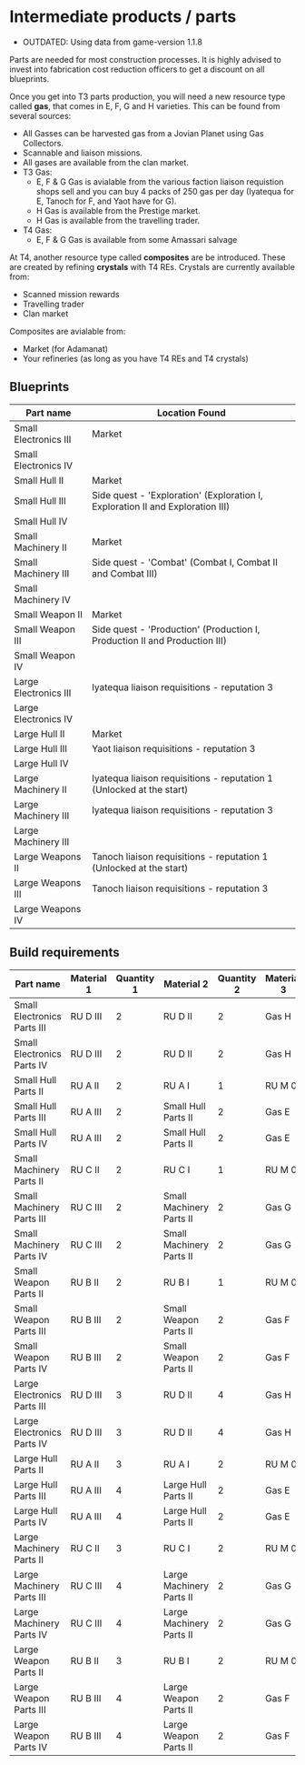 # Intermediate products / parts

- OUTDATED: Using data from game-version 1.1.8

Parts are needed for most construction processes. It is highly advised to invest into fabrication cost reduction officers to get a discount on all blueprints.

Once you get into T3 parts production, you will need a new resource type called **gas**, that comes in E, F, G and H varieties. This can be found from several sources:

- All Gasses can be harvested gas from a Jovian Planet using Gas Collectors.
- Scannable and liaison missions.
- All gases are available from the clan market.
- T3 Gas:
  - E, F & G Gas is avialable from the various faction liaison requistion shops sell and you can buy 4 packs of 250 gas per day (Iyatequa for E, Tanoch for F, and Yaot have for G).
  - H Gas is available from the Prestige market.
  - H Gas is available from the travelling trader.
- T4 Gas:
  - E, F & G Gas is available from some Amassari salvage

At T4, another resource type called **composites** are be introduced. These are created by refining **crystals** with T4 REs. Crystals are currently available from:

- Scanned mission rewards
- Travelling trader
- Clan market

Composites are avialable from:

- Market (for Adamanat)
- Your refineries (as long as you have T4 REs and T4 crystals)

## Blueprints

|Part name            |Location Found                                                                |
|---------------------|------------------------------------------------------------------------------|
|Small Electronics III|Market                                                                        |
|Small Electronics IV ||
|Small Hull II        |Market                                                                        |
|Small Hull III       |Side quest - 'Exploration' (Exploration I, Exploration II and Exploration III)|
|Small Hull IV        ||
|Small Machinery II   |Market                                                                        |
|Small Machinery III  |Side quest - 'Combat' (Combat I, Combat II and Combat III)                    |
|Small Machinery IV   ||
|Small Weapon II      |Market                                                                        |
|Small Weapon III     |Side quest - 'Production' (Production I, Production II and Production III)    |
|Small Weapon IV      ||
|Large Electronics III|Iyatequa liaison requisitions - reputation 3                                  |
|Large Electronics IV ||
|Large Hull II        |Market                                                                        |
|Large Hull III       |Yaot liaison requisitions - reputation 3                                      |
|Large Hull IV        ||
|Large Machinery II   |Iyatequa liaison requisitions - reputation 1 (Unlocked at the start)          |
|Large Machinery III  |Iyatequa liaison requisitions - reputation 3                                  |
|Large Machinery III  ||
|Large Weapons II     |Tanoch liaison requisitions - reputation 1 (Unlocked at the start)            |
|Large Weapons III    |Tanoch liaison requisitions - reputation 3                                    |
|Large Weapons IV     ||

## Build requirements

|Part name                  |Material 1|Quantity 1|Material 2              |Quantity 2|Material 3|Quantity 3|
|---------------------------|----------|----------|------------------------|----------|----------|----------|
|Small Electronics Parts III|RU D III  |2         |RU D II                 |2         |Gas H     |1         |
|Small Electronics Parts IV|RU D III  |2         |RU D II                 |2         |Gas H     |1         |
|Small Hull Parts II        |RU A II   |2         |RU A I                  |1         |RU M 0    |2         |
|Small Hull Parts III       |RU A III  |2         |Small Hull Parts II     |2         |Gas E     |1         |
|Small Hull Parts IV       |RU A III  |2         |Small Hull Parts II     |2         |Gas E     |1         |
|Small Machinery Parts II   |RU C II   |2         |RU C I                  |1         |RU M 0    |2         |
|Small Machinery Parts III  |RU C III  |2         |Small Machinery Parts II|2         |Gas G     |1         |
|Small Machinery Parts IV  |RU C III  |2         |Small Machinery Parts II|2         |Gas G     |1         |
|Small Weapon Parts II      |RU B II   |2         |RU B I                  |1         |RU M 0    |2         |
|Small Weapon Parts III     |RU B III  |2         |Small Weapon Parts II   |2         |Gas F     |1         |
|Small Weapon Parts IV     |RU B III  |2         |Small Weapon Parts II   |2         |Gas F     |1         |
|Large Electronics Parts III|RU D III  |3         |RU D II                 |4         |Gas H     |2         |
|Large Electronics Parts IV|RU D III  |3         |RU D II                 |4         |Gas H     |2         |
|Large Hull Parts II        |RU A II   |3         |RU A I                  |2         |RU M 0    |3         |
|Large Hull Parts III       |RU A III  |4         |Large Hull Parts II     |2         |Gas E     |2         |
|Large Hull Parts IV       |RU A III  |4         |Large Hull Parts II     |2         |Gas E     |2         |
|Large Machinery Parts II   |RU C II   |3         |RU C I                  |2         |RU M 0    |3         |
|Large Machinery Parts III  |RU C III  |4         |Large Machinery Parts II|2         |Gas G     |2         |
|Large Machinery Parts IV  |RU C III  |4         |Large Machinery Parts II|2         |Gas G     |2         |
|Large Weapon Parts II      |RU B II   |3         |RU B I                  |2         |RU M 0    |3         |
|Large Weapon Parts III     |RU B III  |4         |Large Weapon Parts II   |2         |Gas F     |2         |
|Large Weapon Parts IV     |RU B III  |4         |Large Weapon Parts II   |2         |Gas F     |2         |
